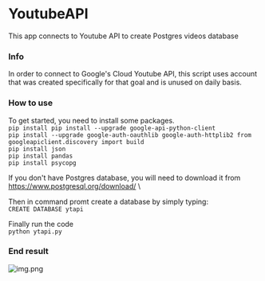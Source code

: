 # YoutubeAPI
This app connects to Youtube API to create Postgres videos database

### Info
In order to connect to Google's Cloud Youtube API, this script uses account that was 
created specifically for that goal and is unused on daily basis.
### How to use
To get started, you need to install some packages.\
`pip install pip install --upgrade google-api-python-client`\
`pip install --upgrade google-auth-oauthlib google-auth-httplib2 from googleapiclient.discovery import build`\
`pip install json`\
`pip install pandas`\
`pip install psycopg`

If you don't have Postgres database, you will need to download it from\
https://www.postgresql.org/download/ \


Then in command promt create a database by simply typing:\
`CREATE DATABASE ytapi`

Finally run the code\
`python ytapi.py`
### End result
![img.png](img.png)
